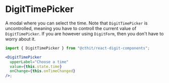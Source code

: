 # DigitTimePicker

A modal where you can select the time. Note that `DigitTimePicker` is uncontrolled, meaning you have to controll the current value of `DigitTimePicker`. If you are however using `DigitForm`, then you don't have to worry about it.

```jsx
import { DigitTimePicker } from "@cthit/react-digit-components";

<DigitTimePicker
  upperLabel="Choose a time"
  value={this.state.time}
  onChange={this.onTimeChanged}
/>;
```
